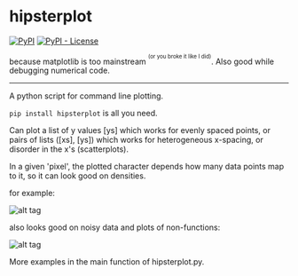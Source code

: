 hipsterplot
===========

[![PyPI](https://img.shields.io/pypi/v/hipsterplot)](https://pypi.org/project/hipsterplot/)
[![PyPI - License](https://img.shields.io/pypi/l/hipsterplot)](https://opensource.org/licenses/MIT)

because matplotlib is too mainstream <sup><sup>(or you broke it like I did)</sup></sup>. Also good while debugging numerical code.

-----------------------------------

A python script for command line plotting. 

`pip install hipsterplot` is all you need.

Can plot a list of y values \[ys\] which works for evenly spaced points, or pairs of lists (\[xs\], \[ys\]) which works for heterogeneous x-spacing, or disorder in the x's (scatterplots).

In a given 'pixel', the plotted character depends how many data points map to it, so it can look good on densities.

for example:

![alt tag](http://i.imgur.com/uTySFPA.png)

also looks good on noisy data and plots of non-functions:

![alt tag](http://i.imgur.com/cedrFqR.png)

More examples in the main function of hipsterplot.py.
